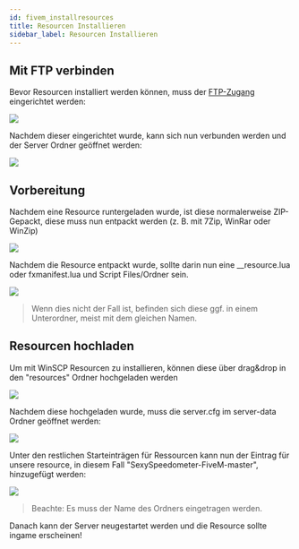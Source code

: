 ```yaml
---
id: fivem_installresources
title: Resourcen Installieren
sidebar_label: Resourcen Installieren
---
```


## Mit FTP verbinden

Bevor Resourcen installiert werden können, muss der [FTP-Zugang](gameserver_ftpaccess.md) eingerichtet werden:

![](https://screensaver01.zap-hosting.com/index.php/s/ekYw27nA4cgiNAk/preview)

Nachdem dieser eingerichtet wurde, kann sich nun verbunden werden und der Server Ordner geöffnet werden:

![](https://screensaver01.zap-hosting.com/index.php/s/omjKDgFcn64rRMF/preview)


## Vorbereitung

Nachdem eine Resource runtergeladen wurde, ist diese normalerweise ZIP-Gepackt, diese muss nun entpackt werden (z. B. mit 7Zip, WinRar oder WinZip)

![](https://screensaver01.zap-hosting.com/index.php/s/pEmFn5CCmxCGjT6/preview)

Nachdem die Resource entpackt wurde, sollte darin nun eine __resource.lua oder fxmanifest.lua und Script Files/Ordner sein.

![](https://screensaver01.zap-hosting.com/index.php/s/5ktPAckBr6bd8eP/preview)

> Wenn dies nicht der Fall ist, befinden sich diese ggf. in einem Unterordner, meist mit dem gleichen Namen.

## Resourcen hochladen


Um mit WinSCP Resourcen zu installieren, können diese über drag&drop in den "resources" Ordner hochgeladen werden

![](https://screensaver01.zap-hosting.com/index.php/s/WTXHzAgDqcDqQR4/preview)

Nachdem diese hochgeladen wurde, muss die server.cfg im server-data Ordner geöffnet werden:

![](https://screensaver01.zap-hosting.com/index.php/s/eM8MtkZJCLg3gdz/preview)

Unter den restlichen Starteinträgen für Ressourcen kann nun der Eintrag für unsere resource, in diesem Fall "SexySpeedometer-FiveM-master", hinzugefügt werden:


![](https://screensaver01.zap-hosting.com/index.php/s/bG6MFNZtsebkscm/preview)

> Beachte: Es muss der Name des Ordners eingetragen werden.


Danach kann der Server neugestartet werden und die Resource sollte ingame erscheinen!